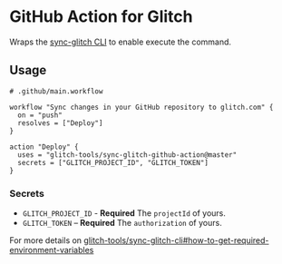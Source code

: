 # GitHub Action for Glitch

Wraps the [sync-glitch CLI](https://github.com/glitch-tools/sync-glitch-cli) to enable execute the command.

## Usage

```hcl
# .github/main.workflow

workflow "Sync changes in your GitHub repository to glitch.com" {
  on = "push"
  resolves = ["Deploy"]
}

action "Deploy" {
  uses = "glitch-tools/sync-glitch-github-action@master"
  secrets = ["GLITCH_PROJECT_ID", "GLITCH_TOKEN"]
}
```

### Secrets

- `GLITCH_PROJECT_ID` - **Required** The `projectId` of yours.
- `GLITCH_TOKEN` – **Required** The `authorization` of yours.

For more details on [glitch-tools/sync-glitch-cli#how-to-get-required-environment-variables](https://github.com/glitch-tools/sync-glitch-cli#how-to-get-required-environment-variables)
